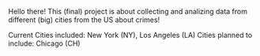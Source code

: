 Hello there!
This (final) project is about collecting and analizing data from different (big) cities from the US about crimes!

Current Cities included: New York (NY), Los Angeles (LA)
Cities planned to include: Chicago (CH)
